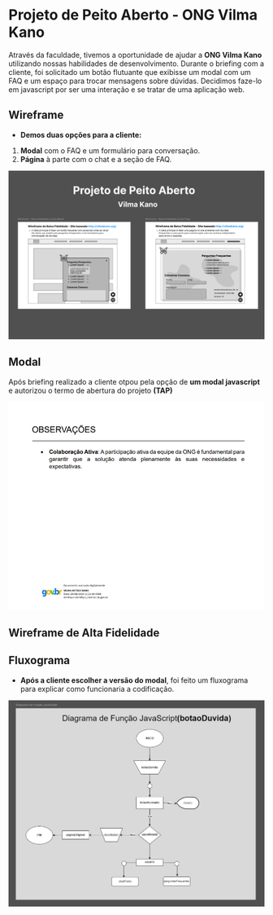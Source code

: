 # Projeto de Peito Aberto - ONG Vilma Kano

Através da faculdade, tivemos a oportunidade de ajudar a **ONG Vilma Kano** utilizando nossas habilidades de desenvolvimento. Durante o briefing com a cliente, foi solicitado um botão flutuante que exibisse um modal com um FAQ e um espaço para trocar mensagens sobre dúvidas.
Decidimos faze-lo em javascript por ser uma interação e se tratar de uma aplicação web.

## Wireframe

- **Demos duas opções para a cliente:**

1. **Modal** com o FAQ e um formulário para conversação.
2. **Página** à parte com o chat e a seção de FAQ.

![Primeiro Wireframe](./assets/images/wireframe-baixa-fidelidade.png)

## Modal

Após briefing realizado a cliente otpou pela opção de **um modal javascript** e autorizou o termo de abertura do projeto **(TAP)**

![Assinatura da Cliente](./assets/images/assinatura-vilma.png)

## Wireframe de Alta Fidelidade

## Fluxograma

- **Após a cliente escolher a versão do modal**, foi feito um fluxograma para explicar como funcionaria a codificação.

![Fluxograma](./assets/images/fluxograma-da-funcao-JavaScript.jpg)
